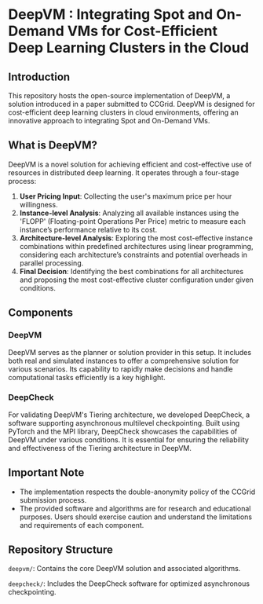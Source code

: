 # DeepVM : Integrating Spot and On-Demand VMs for Cost-Efficient Deep Learning Clusters in the Cloud
## Introduction
This repository hosts the open-source implementation of DeepVM, a solution introduced in a paper submitted to CCGrid. DeepVM is designed for cost-efficient deep learning clusters in cloud environments, offering an innovative approach to integrating Spot and On-Demand VMs.

## What is DeepVM?
DeepVM is a novel solution for achieving efficient and cost-effective use of resources in distributed deep learning. It operates through a four-stage process:
1. **User Pricing Input**: Collecting the user's maximum price per hour willingness.
2. **Instance-level Analysis**: Analyzing all available instances using the 'FLOPP' (Floating-point Operations Per Price) metric to measure each instance’s performance relative to its cost.
3. **Architecture-level Analysis**: Exploring the most cost-effective instance combinations within predefined architectures using linear programming, considering each architecture’s constraints and potential overheads in parallel processing.
4. **Final Decision**: Identifying the best combinations for all architectures and proposing the most cost-effective cluster configuration under given conditions​​.

## Components
### DeepVM
DeepVM serves as the planner or solution provider in this setup. It includes both real and simulated instances to offer a comprehensive solution for various scenarios. Its capability to rapidly make decisions and handle computational tasks efficiently is a key highlight.
### DeepCheck
For validating DeepVM's Tiering architecture, we developed DeepCheck, a software supporting asynchronous multilevel checkpointing. Built using PyTorch and the MPI library, DeepCheck showcases the capabilities of DeepVM under various conditions. It is essential for ensuring the reliability and effectiveness of the Tiering architecture in DeepVM​.
<!-- ### DeepCheck-BASE
DeepCheck-BASE offers similar functionality to DeepCheck, supporting asynchronous checkpointing. However, it differs in that it is not optimized for the specific needs of DeepVM, providing a baseline for comparison and further development. -->

## Important Note
- The implementation respects the double-anonymity policy of the CCGrid submission process.
- The provided software and algorithms are for research and educational purposes. Users should exercise caution and understand the limitations and requirements of each component.

## Repository Structure
`deepvm/`: Contains the core DeepVM solution and associated algorithms.

`deepcheck/`: Includes the DeepCheck software for optimized asynchronous checkpointing.

<!-- `deepcheck-base/`: Houses the baseline DeepCheck software. -->